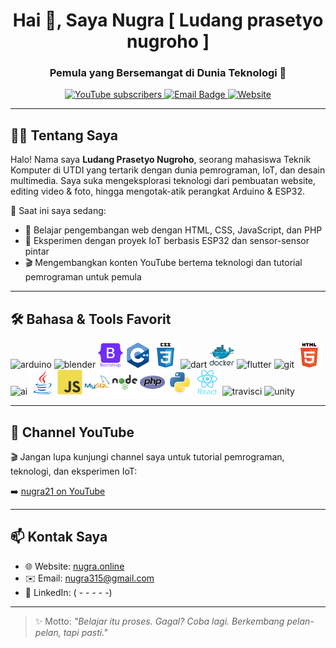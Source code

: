 <!-- <img align="right" alt="Coding" width="400" src="https://avatars.githubusercontent.com/u/150422561?v=4"> -->

<h1 align="center">Hai 👋, Saya Nugra [ Ludang prasetyo nugroho ]</h1>
<h3 align="center">Pemula yang Bersemangat di Dunia Teknologi 🚀</h3>

<p align="center">
  <a href="https://www.youtube.com/@nugra21" target="_blank">
    <img src="https://img.shields.io/youtube/channel/subscribers/UCnugra21fakeid?style=social" alt="YouTube subscribers"/>
  </a>
  <a href="mailto:nugra315@gmail.com">
    <img src="https://img.shields.io/badge/Email-DM%20me-red" alt="Email Badge"/>
  </a>
  <a href="https://nugra.online" target="_blank">
    <img src="https://img.shields.io/badge/Website-nugra.online-blue" alt="Website"/>
  </a>
</p>

---

## 👨‍💻 Tentang Saya
Halo! Nama saya **Ludang Prasetyo Nugroho**, seorang mahasiswa Teknik Komputer di UTDI yang tertarik dengan dunia pemrograman, IoT, dan desain multimedia. Saya suka mengeksplorasi teknologi dari pembuatan website, editing video & foto, hingga mengotak-atik perangkat Arduino & ESP32.

🧠 Saat ini saya sedang:
- 🚀 Belajar pengembangan web dengan HTML, CSS, JavaScript, dan PHP
- 🧩 Eksperimen dengan proyek IoT berbasis ESP32 dan sensor-sensor pintar
- 🎬 Mengembangkan konten YouTube bertema teknologi dan tutorial pemrograman untuk pemula

---

## 🛠️ Bahasa & Tools Favorit

<p align="left">
  <img src="https://cdn.worldvectorlogo.com/logos/arduino-1.svg" alt="arduino" width="40"/>
  <img src="https://download.blender.org/branding/community/blender_community_badge_white.svg" alt="blender" width="40"/>
  <img src="https://raw.githubusercontent.com/devicons/devicon/master/icons/bootstrap/bootstrap-plain-wordmark.svg" alt="bootstrap" width="40"/>
  <img src="https://raw.githubusercontent.com/devicons/devicon/master/icons/cplusplus/cplusplus-original.svg" alt="c++" width="40"/>
  <img src="https://raw.githubusercontent.com/devicons/devicon/master/icons/css3/css3-original-wordmark.svg" alt="css3" width="40"/>
  <img src="https://www.vectorlogo.zone/logos/dartlang/dartlang-icon.svg" alt="dart" width="40"/>
  <img src="https://raw.githubusercontent.com/devicons/devicon/master/icons/docker/docker-original-wordmark.svg" alt="docker" width="40"/>
  <img src="https://www.vectorlogo.zone/logos/flutterio/flutterio-icon.svg" alt="flutter" width="40"/>
  <img src="https://www.vectorlogo.zone/logos/git-scm/git-scm-icon.svg" alt="git" width="40"/>
  <img src="https://raw.githubusercontent.com/devicons/devicon/master/icons/html5/html5-original-wordmark.svg" alt="html" width="40"/>
  <img src="https://www.vectorlogo.zone/logos/adobe_illustrator/adobe_illustrator-icon.svg" alt="ai" width="40"/>
  <img src="https://raw.githubusercontent.com/devicons/devicon/master/icons/java/java-original.svg" alt="java" width="40"/>
  <img src="https://raw.githubusercontent.com/devicons/devicon/master/icons/javascript/javascript-original.svg" alt="js" width="40"/>
  <img src="https://raw.githubusercontent.com/devicons/devicon/master/icons/mysql/mysql-original-wordmark.svg" alt="mysql" width="40"/>
  <img src="https://raw.githubusercontent.com/devicons/devicon/master/icons/nodejs/nodejs-original-wordmark.svg" alt="nodejs" width="40"/>
  <img src="https://raw.githubusercontent.com/devicons/devicon/master/icons/php/php-original.svg" alt="php" width="40"/>
  <img src="https://raw.githubusercontent.com/devicons/devicon/master/icons/python/python-original.svg" alt="python" width="40"/>
  <img src="https://raw.githubusercontent.com/devicons/devicon/master/icons/react/react-original-wordmark.svg" alt="react" width="40"/>
  <img src="https://www.vectorlogo.zone/logos/travis-ci/travis-ci-icon.svg" alt="travisci" width="40"/>
  <img src="https://www.vectorlogo.zone/logos/unity3d/unity3d-icon.svg" alt="unity" width="40"/>
</p>

---

## 🎥 Channel YouTube
🎬 Jangan lupa kunjungi channel saya untuk tutorial pemrograman, teknologi, dan eksperimen IoT:

➡️ [nugra21 on YouTube](https://www.youtube.com/@nugra21)

---

## 📫 Kontak Saya
- 🌐 Website: [nugra.online](https://nugra.online)
- ✉️ Email: nugra315@gmail.com
- 💼 LinkedIn: ( - - - - -)

---

> ✨ Motto: _"Belajar itu proses. Gagal? Coba lagi. Berkembang pelan-pelan, tapi pasti."_  

